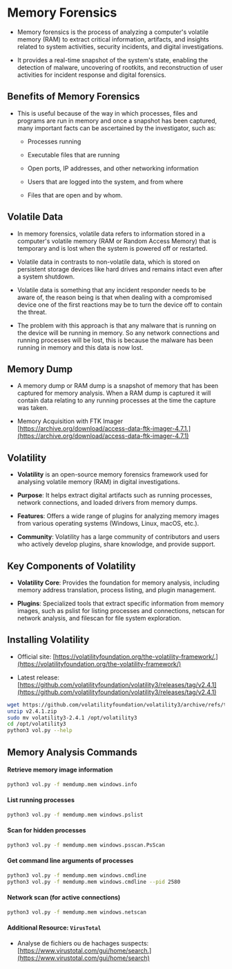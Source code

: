 # Memory Forensics

- Memory forensics is the process of analyzing a computer's volatile memory (RAM) to extract critical information, artifacts, and insights related to system activities, security incidents, and digital investigations.

- It provides a real-time snapshot of the system's state, enabling the detection of malware, uncovering of rootkits, and reconstruction of user activities for incident response and digital forensics.

## Benefits of Memory Forensics

- This is useful because of the way in which processes, files and programs are run in memory and once a snapshot has been captured, many important facts can be ascertained by the investigator, such as:

  - Processes running

  - Executable files that are running

  - Open ports, IP addresses, and other networking information

  - Users that are logged into the system, and from where

  - Files that are open and by whom.

## Volatile Data

- In memory forensics, volatile data refers to information stored in a computer's volatile memory (RAM or Random Access Memory) that is temporary and is lost when the system is powered off or restarted.

- Volatile data in contrasts to non-volatile data, which is stored on persistent storage devices like hard drives and remains intact even after a system shutdown.

- Volatile data is something that any incident responder needs to be aware of, the reason being is that when dealing with a compromised device one of the first reactions may be to turn the device off to contain the threat.

- The problem with this approach is that any malware that is running on the device will be running in memory. So any network connections and running processes will be lost, this is because the malware has been running in memory and this data is now lost.

## Memory Dump

- A memory dump or RAM dump is a snapshot of memory that has been captured for memory analysis. When a RAM dump is captured it will contain data relating to any running processes at the time the capture was taken.

- Memory Acquisition with FTK Imager [https://archive.org/download/access-data-ftk-imager-4.7.1.](https://archive.org/download/access-data-ftk-imager-4.7.1)

## Volatility

- **Volatility** is an open-source memory forensics framework used for analysing volatile memory (RAM) in digital investigations.

- **Purpose**: It helps extract digital artifacts such as running processes, network connections, and loaded drivers from memory dumps.

- **Features**: Offers a wide range of plugins for analyzing memory images from various operating systems (Windows, Linux, macOS, etc.).

- **Community**: Volatility has a large community of contributors and users who actively develop plugins, share knowlodge, and provide support.

## Key Components of Volatility

- **Volatility Core**: Provides the foundation for memory analysis, including memory address translation, process listing, and plugin management.

- **Plugins**: Specialized tools that extract specific information from memory images, such as pslist for listing processes and connections, netscan for network analysis, and filescan for file system exploration.

## Installing Volatility

- Official site: [https://volatilityfoundation.org/the-volatility-framework/.](https://volatilityfoundation.org/the-volatility-framework/)

- Latest release: [https://github.com/volatilityfoundation/volatility3/releases/tag/v2.4.1](https://github.com/volatilityfoundation/volatility3/releases/tag/v2.4.1)

```sh
wget https://github.com/volatilityfoundation/volatility3/archive/refs/tags/v2.4.1.zip
unzip v2.4.1.zip
sudo mv volatility3-2.4.1 /opt/volatility3
cd /opt/volatility3
python3 vol.py --help
```

## Memory Analysis Commands

#### Retrieve memory image information

```sh
python3 vol.py -f memdump.mem windows.info
```

#### List running processes

```sh
python3 vol.py -f memdump.mem windows.pslist
```

#### Scan for hidden processes

```sh
python3 vol.py -f memdump.mem windows.psscan.PsScan
```

#### Get command line arguments of processes

```sh
python3 vol.py -f memdump.mem windows.cmdline
python3 vol.py -f memdump.mem windows.cmdline --pid 2580
```

#### Network scan (for active connections)

```sh
python3 vol.py -f memdump.mem windows.netscan
```

#### Additional Resource: `VirusTotal`

- Analyse de fichiers ou de hachages suspects: [https://www.virustotal.com/gui/home/search.](https://www.virustotal.com/gui/home/search)
